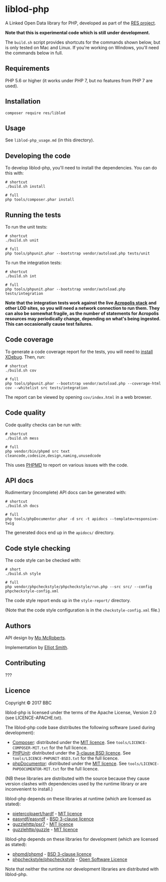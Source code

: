 # liblod-php

A Linked Open Data library for PHP, developed as part of the
[RES project](http://res.space/).

**Note that this is experimental code which is still under development.**

The `build.sh` script provides shortcuts for the commands shown below, but
is only tested on Mac and Linux. If you're working on Windows, you'll need the
commands below in full.

## Requirements

PHP 5.6 or higher (it works under PHP 7, but no features from PHP 7 are used).

## Installation

```
composer require res/liblod
```

## Usage

See `liblod-php_usage.md` (in this directory).

## Developing the code

To develop liblod-php, you'll need to install the dependencies. You can do this
with:

```
# shortcut
./build.sh install

# full
php tools/composer.phar install
```

## Running the tests

To run the unit tests:

```
# shortcut
./build.sh unit

# full
php tools/phpunit.phar --bootstrap vendor/autoload.php tests/unit
```

To run the integration tests:

```
# shortcut
./build.sh int

# full
php tools/phpunit.phar --bootstrap vendor/autoload.php tests/integration
```

**Note that the integration tests work against the live [Acropolis stack](http://acropolis.org.uk/) and other LOD sites, so you will need a network connection to run them. They can also be somewhat fragile, as the number of statements for Acropolis resources may periodically change, depending on what's being ingested. This can occasionally cause test failures.**

## Code coverage

To generate a code coverage report for the tests, you will need to [install XDebug](https://xdebug.org/docs/install). Then, run:

```
# shortcut
./build.sh cov

# full
php tools/phpunit.phar --bootstrap vendor/autoload.php --coverage-html cov --whitelist src tests/integration
```

The report can be viewed by opening `cov/index.html` in a web browser.

## Code quality

Code quality checks can be run with:

```
# shortcut
./build.sh mess

# full
php vendor/bin/phpmd src text cleancode,codesize,design,naming,unusedcode
```

This uses [PHPMD](https://phpmd.org/) to report on various issues with the code.

## API docs

Rudimentary (incomplete) API docs can be generated with:

```
# shortcut
./build.sh docs

# full
php tools/phpDocumentor.phar -d src -t apidocs --template=responsive-twig
```

The generated docs end up in the `apidocs/` directory.

## Code style checking

The code style can be checked with:

```
# short
./build.sh style

# full
php vendor/phpcheckstyle/phpcheckstyle/run.php --src src/ --config phpcheckstyle-config.xml
```

The code style report ends up in the `style-report/` directory.

(Note that the code style configuration is in the `checkstyle-config.xml` file.)

## Authors

API design by [Mo McRoberts](https://github.com/nevali).

Implementation by [Elliot Smith](https://github.com/townxelliot).

## Contributing

???

## Licence

Copyright © 2017 BBC

liblod-php is licensed under the terms of the Apache License, Version 2.0
(see LICENCE-APACHE.txt).

The liblod-php code base distributes the following software (used during development):

* [Composer](http://getcomposer.org/): distributed under the [MIT licence](https://opensource.org/licenses/MIT). See `tools/LICENCE-COMPOSER-MIT.txt` for the full licence.
* [PHPUnit](http://phpunit.de/): distributed under the [3-clause BSD licence](https://opensource.org/licenses/BSD-3-Clause). See `tools/LICENCE-PHPUNIT-BSD3.txt` for the full licence.
* [phpDocumentor](https://www.phpdoc.org/): distributed under the [MIT licence](https://github.com/phpDocumentor/phpDocumentor2/blob/develop/LICENSE). See `tools/LICENCE-PHPDOCUMENTOR-MIT.txt` for the full licence.

(NB these libraries are distributed with the source because they cause version clashes with dependencies used by the runtime library or are inconvenient to install.)

liblod-php depends on these libraries at runtime (which are licensed as stated):

* [pietercolpaert/hardf](https://github.com/pietercolpaert/hardf) - [MIT licence](https://github.com/pietercolpaert/hardf/blob/master/LICENSE)
* [easyrdf/easyrdf](http://easyrdf.org/) - [BSD 3-clause licence](https://github.com/njh/easyrdf/blob/master/LICENSE.md)
* [guzzlehttp/psr7](http://guzzlephp.org/) - [MIT licence](https://github.com/guzzle/guzzle/blob/master/LICENSE)
* [guzzlehttp/guzzle](http://guzzlephp.org/) - [MIT licence](https://github.com/guzzle/guzzle/blob/master/LICENSE)

liblod-php depends on these libraries for development (which are licensed as stated):

* [phpmd/phpmd](https://phpmd.org/) - [BSD 3-clause licence](https://github.com/phpmd/phpmd/blob/master/LICENSE)
* [phpcheckstyle/phpcheckstyle](https://github.com/PHPCheckstyle/phpcheckstyle) - [Open Software Licence](https://github.com/PHPCheckstyle/phpcheckstyle/blob/master/LICENSE.txt)

Note that neither the runtime nor development libraries are distributed with liblod-php.
